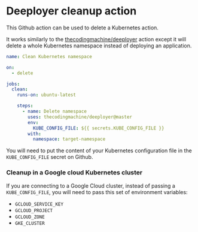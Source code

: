 # Deeployer cleanup action

This Github action can be used to delete a Kubernetes action.

It works similarly to the [thecodingmachine/deeployer](https://github.com/thecodingmachine/deeployer/#usage-in-github-actions) action 
except it will delete a whole Kubernetes namespace instead of deploying an application.

```deploy_workflow.yaml
name: Clean Kubernetes namespace

on:
  - delete

jobs:
  clean:
    runs-on: ubuntu-latest

    steps:
      - name: Delete namespace
        uses: thecodingmachine/deeployer@master
        env:
          KUBE_CONFIG_FILE: ${{ secrets.KUBE_CONFIG_FILE }}
        with:
          namespace: target-namespace
```

You will need to put the content of your Kubernetes configuration file in the `KUBE_CONFIG_FILE` secret on Github.

### Cleanup in a Google cloud Kubernetes cluster

If you are connecting to a Google Cloud cluster, instead of passing a `KUBE_CONFIG_FILE`, you will need to pass
this set of environment variables:

- `GCLOUD_SERVICE_KEY`
- `GCLOUD_PROJECT`
- `GCLOUD_ZONE`
- `GKE_CLUSTER`

